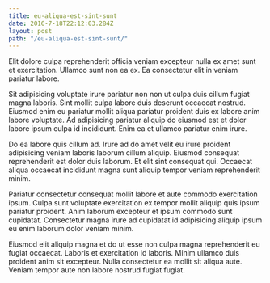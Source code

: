 ```yaml
---
title: eu-aliqua-est-sint-sunt
date: 2016-7-18T22:12:03.284Z
layout: post
path: "/eu-aliqua-est-sint-sunt/"
---
```


Elit dolore culpa reprehenderit officia veniam excepteur nulla ex amet sunt et exercitation. Ullamco sunt non ea ex. Ea consectetur elit in veniam pariatur labore.

Sit adipisicing voluptate irure pariatur non non ut culpa duis cillum fugiat magna laboris. Sint mollit culpa labore duis deserunt occaecat nostrud. Eiusmod enim eu pariatur mollit aliqua pariatur proident duis ex labore anim labore voluptate. Ad adipisicing pariatur aliquip do eiusmod est et dolor labore ipsum culpa id incididunt. Enim ea et ullamco pariatur enim irure.

Do ea labore quis cillum ad. Irure ad do amet velit eu irure proident adipisicing veniam laboris laborum cillum aliquip. Eiusmod consequat reprehenderit est dolor duis laborum. Et elit sint consequat qui. Occaecat aliqua occaecat incididunt magna sunt aliquip tempor veniam reprehenderit minim.

Pariatur consectetur consequat mollit labore et aute commodo exercitation ipsum. Culpa sunt voluptate exercitation ex tempor mollit aliquip quis ipsum pariatur proident. Anim laborum excepteur et ipsum commodo sunt cupidatat. Consectetur magna irure ad cupidatat id adipisicing aliquip ipsum eu enim laborum dolor veniam minim.

Eiusmod elit aliquip magna et do ut esse non culpa magna reprehenderit eu fugiat occaecat. Laboris et exercitation id laboris. Minim ullamco duis proident anim sit excepteur. Nulla consectetur ea mollit sit aliqua aute. Veniam tempor aute non labore nostrud fugiat fugiat.